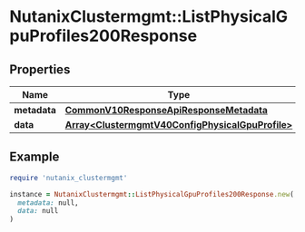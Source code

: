 # NutanixClustermgmt::ListPhysicalGpuProfiles200Response

## Properties

| Name | Type | Description | Notes |
| ---- | ---- | ----------- | ----- |
| **metadata** | [**CommonV10ResponseApiResponseMetadata**](CommonV10ResponseApiResponseMetadata.md) |  | [optional] |
| **data** | [**Array&lt;ClustermgmtV40ConfigPhysicalGpuProfile&gt;**](ClustermgmtV40ConfigPhysicalGpuProfile.md) |  | [optional] |

## Example

```ruby
require 'nutanix_clustermgmt'

instance = NutanixClustermgmt::ListPhysicalGpuProfiles200Response.new(
  metadata: null,
  data: null
)
```

